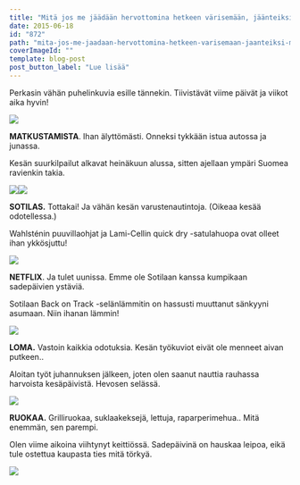 ```yaml
---
title: "Mitä jos me jäädään hervottomina hetkeen värisemään, jäänteiksi maailmaan jäähtyvään."
date: 2015-06-18
id: "872"
path: "mita-jos-me-jaadaan-hervottomina-hetkeen-varisemaan-jaanteiksi-maailmaan-jaahtyvaan"
coverImageId: ""
template: blog-post
post_button_label: "Lue lisää"
---
```


Perkasin vähän puhelinkuvia esille tännekin. Tiivistävät viime päivät ja viikot aika hyvin!

[![](/images/201506181123198353.jpg)](http://4.bp.blogspot.com/-KzSmem559Q0/VYKC6IHAayI/AAAAAAAAJ1Y/mMQQ8iUeaxQ/s1600/201506181123198353.jpg)

**MATKUSTAMISTA**. Ihan älyttömästi. Onneksi tykkään istua autossa ja junassa.

Kesän suurkilpailut alkavat heinäkuun alussa, sitten ajellaan ympäri Suomea ravienkin takia.

[![](/images/201506181117054901.jpg)](http://1.bp.blogspot.com/-kg6Kawikpdw/VYKDbAMV7eI/AAAAAAAAJ1k/79ZqBVd9KOk/s1600/201506181117054901.jpg)[![](/images/201506181121298684.jpg)](http://1.bp.blogspot.com/-4Ypbfl6OHhg/VYKDuKkUHFI/AAAAAAAAJ1s/_tuxXsQD1sI/s1600/201506181121298684.jpg)

**SOTILAS.** Tottakai! Ja vähän kesän varustenautintoja. (Oikeaa kesää odotellessa.)

Wahlsténin puuvillaohjat ja Lami-Cellin quick dry -satulahuopa ovat olleet ihan ykkösjuttu!

[![](/images/201506181122469805.jpg)](http://3.bp.blogspot.com/-jvN07dNz9nw/VYKC5MTz_rI/AAAAAAAAJ1I/BFbEpnVt_6Y/s1600/201506181122469805.jpg)

**NETFLIX**. Ja tulet uunissa. Emme ole Sotilaan kanssa kumpikaan sadepäivien ystäviä.

Sotilaan Back on Track -selänlämmitin on hassusti muuttanut sänkyyni asumaan. Niin ihanan lämmin!

[![](/images/201506181122236832.jpg)](http://4.bp.blogspot.com/-dsN2E5PUDfM/VYKC5PIaxcI/AAAAAAAAJ1M/XFIQimNxuB8/s1600/201506181122236832.jpg)

**LOMA.** Vastoin kaikkia odotuksia. Kesän työkuviot eivät ole menneet aivan putkeen..

Aloitan työt juhannuksen jälkeen, joten olen saanut nauttia rauhassa harvoista kesäpäivistä. Hevosen selässä.

[![](/images/201506181118436613.jpg)](http://2.bp.blogspot.com/-saoVHbIjT_o/VYKC3YGUJgI/AAAAAAAAJ00/Tiq0DGVcwr4/s1600/201506181118436613.jpg)

**RUOKAA.** Grilliruokaa, suklaakeksejä, lettuja, raparperimehua.. Mitä enemmän, sen parempi.

Olen viime aikoina viihtynyt keittiössä. Sadepäivinä on hauskaa leipoa, eikä tule ostettua kaupasta ties mitä törkyä.

[![](/images/201506181117349906.jpg)](http://2.bp.blogspot.com/--6NcSNg9bGQ/VYKC3OBkYyI/AAAAAAAAJ0s/W2EIKS3XlGY/s1600/201506181117349906.jpg)
